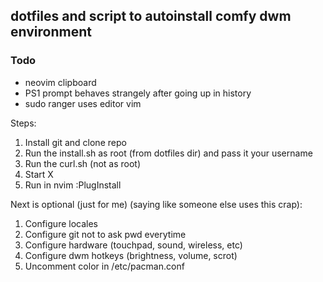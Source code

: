 ## dotfiles and script to autoinstall comfy dwm environment

### Todo
* neovim clipboard
* PS1 prompt behaves strangely after going up in history
* sudo ranger uses editor vim

Steps:
1. Install git and clone repo
1. Run the install.sh as root (from dotfiles dir) and pass it your username
1. Run the curl.sh (not as root) 
1. Start X
1. Run in nvim :PlugInstall

Next is optional (just for me) (saying like someone else uses this crap):
1. Configure locales
1. Configure git not to ask pwd everytime
1. Configure hardware (touchpad, sound, wireless, etc)
1. Configure dwm hotkeys (brightness, volume, scrot)
1. Uncomment color in /etc/pacman.conf

